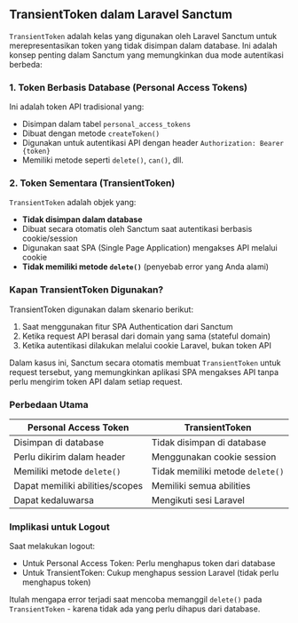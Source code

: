 ## TransientToken dalam Laravel Sanctum

`TransientToken` adalah kelas yang digunakan oleh Laravel Sanctum untuk merepresentasikan token yang tidak disimpan dalam database. Ini adalah konsep penting dalam Sanctum yang memungkinkan dua mode autentikasi berbeda:

### 1. Token Berbasis Database (Personal Access Tokens)

Ini adalah token API tradisional yang:
- Disimpan dalam tabel `personal_access_tokens`
- Dibuat dengan metode `createToken()`
- Digunakan untuk autentikasi API dengan header `Authorization: Bearer {token}`
- Memiliki metode seperti `delete()`, `can()`, dll.

### 2. Token Sementara (TransientToken)

`TransientToken` adalah objek yang:
- **Tidak disimpan dalam database**
- Dibuat secara otomatis oleh Sanctum saat autentikasi berbasis cookie/session
- Digunakan saat SPA (Single Page Application) mengakses API melalui cookie
- **Tidak memiliki metode `delete()`** (penyebab error yang Anda alami)

### Kapan TransientToken Digunakan?

TransientToken digunakan dalam skenario berikut:

1. Saat menggunakan fitur SPA Authentication dari Sanctum
2. Ketika request API berasal dari domain yang sama (stateful domain)
3. Ketika autentikasi dilakukan melalui cookie Laravel, bukan token API

Dalam kasus ini, Sanctum secara otomatis membuat `TransientToken` untuk request tersebut, yang memungkinkan aplikasi SPA mengakses API tanpa perlu mengirim token API dalam setiap request.

### Perbedaan Utama

| Personal Access Token | TransientToken |
|-----------------------|----------------|
| Disimpan di database | Tidak disimpan di database |
| Perlu dikirim dalam header | Menggunakan cookie session |
| Memiliki metode `delete()` | Tidak memiliki metode `delete()` |
| Dapat memiliki abilities/scopes | Memiliki semua abilities |
| Dapat kedaluwarsa | Mengikuti sesi Laravel |

### Implikasi untuk Logout

Saat melakukan logout:
- Untuk Personal Access Token: Perlu menghapus token dari database
- Untuk TransientToken: Cukup menghapus session Laravel (tidak perlu menghapus token)

Itulah mengapa error terjadi saat mencoba memanggil `delete()` pada `TransientToken` - karena tidak ada yang perlu dihapus dari database.